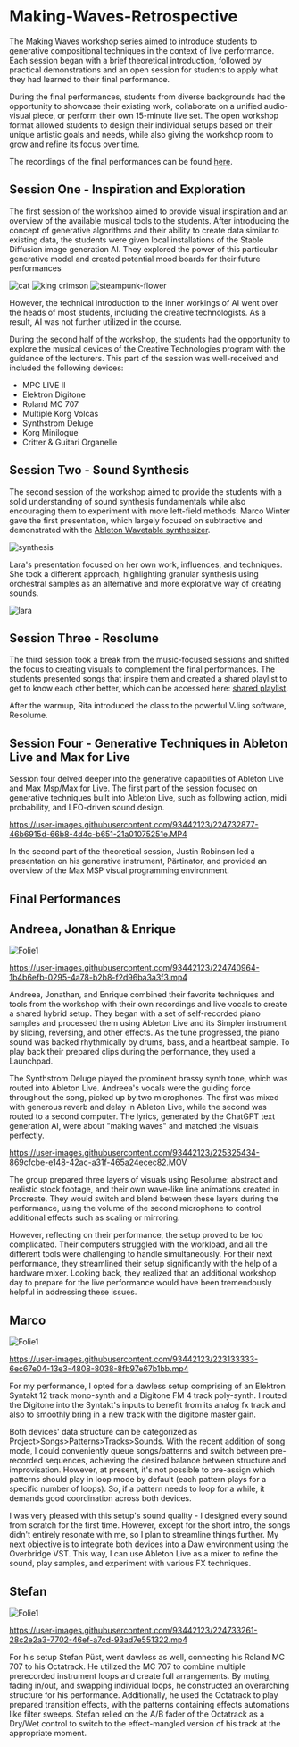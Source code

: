 # Making-Waves-Retrospective

The Making Waves workshop series aimed to introduce students to generative compositional techniques in the context of live performance. Each session began with a brief theoretical introduction, followed by practical demonstrations and an open session for students to apply what they had learned to their final performance.

During the final performances, students from diverse backgrounds had the opportunity to showcase their existing work, collaborate on a unified audio-visual piece, or perform their own 15-minute live set. The open workshop format allowed students to design their individual setups based on their unique artistic goals and needs, while also giving the workshop room to grow and refine its focus over time.

The recordings of the final performances can be found [here](https://github.com/Myxxin/Making-Waves-Retrospective/tree/main/final_recordings).

## Session One - Inspiration and Exploration

The first session of the workshop aimed to provide visual inspiration and an overview of the available musical tools to the students. After introducing the concept of generative algorithms and their ability to create data similar to existing data, the students were given local installations of the Stable Diffusion image generation AI. They explored the power of this particular generative model and created potential mood boards for their future performances

![cat](https://user-images.githubusercontent.com/93442123/224561542-e3ef4463-69a9-483f-ad23-7ce9c8712c5c.png)
![king crimson](https://user-images.githubusercontent.com/93442123/224561546-b6167e73-9c9a-4118-99b0-a79ea5851d74.png)
![steampunk-flower](https://user-images.githubusercontent.com/93442123/224561549-88358dda-2e81-474f-9d20-40931f1ab7c4.png)

However, the technical introduction to the inner workings of AI went over the heads of most students, including the creative technologists. As a result, AI was not further utilized in the course.

During the second half of the workshop, the students had the opportunity to explore the musical devices of the Creative Technologies program with the guidance of the lecturers. This part of the session was well-received and included the following devices:

* MPC LIVE II
* Elektron Digitone
* Roland MC 707
* Multiple Korg Volcas
* Synthstrom Deluge
* Korg Minilogue
* Critter & Guitari Organelle

## Session Two - Sound Synthesis
The second session of the workshop aimed to provide the students with a solid understanding of sound synthesis fundamentals while also encouraging them to experiment with more left-field methods. Marco Winter gave the first presentation, which largely focused on subtractive and demonstrated with the [Ableton Wavetable synthesizer](https://www.ableton.com/de/packs/wavetable/).

![synthesis](https://user-images.githubusercontent.com/93442123/224562024-4d1ccd50-3faa-447f-bcfe-b1d0d39f23c3.jpg)

Lara's presentation focused on her own work, influences, and techniques. She took a different approach, highlighting granular synthesis using orchestral samples as an alternative and more explorative way of creating sounds.

![lara](https://user-images.githubusercontent.com/93442123/224565359-320e0252-161d-4058-bc26-e747a61eb141.JPG)

## Session Three - Resolume
The third session took a break from the music-focused sessions and shifted the focus to creating visuals to complement the final performances. The students presented songs that inspire them and created a shared playlist to get to know each other better, which can be accessed here: [shared playlist](https://open.spotify.com/playlist/7loq1NhkBNZHofEJ2ye6yU?si=9ad230fdd12c4b2c).



After the warmup, Rita introduced the class to the powerful VJing software, Resolume.


## Session Four - Generative Techniques in Ableton Live and Max for Live
Session four delved deeper into the generative capabilities of Ableton Live and Max Msp/Max for Live. The first part of the session focused on generative techniques built into Ableton Live, such as following action, midi probability, and LFO-driven sound design.



https://user-images.githubusercontent.com/93442123/224732877-46b6915d-66b8-4d4c-b651-21a01075251e.MP4



In the second part of the theoretical session, Justin Robinson led a presentation on his generative instrument, Pärtinator, and provided an overview of the Max MSP visual programming environment.

## Final Performances
## Andreea, Jonathan & Enrique

![Folie1](https://user-images.githubusercontent.com/93442123/225284679-77fa05ce-b10b-44f8-9349-a30f9e23ef38.JPG)

https://user-images.githubusercontent.com/93442123/224740964-1b4b6efb-0295-4a78-b2b8-f2d96ba3a3f3.mp4

Andreea, Jonathan, and Enrique combined their favorite techniques and tools from the workshop with their own recordings and live vocals to create a shared hybrid setup. They began with a set of self-recorded piano samples and processed them using Ableton Live and its Simpler instrument by slicing, reversing, and other effects. As the tune progressed, the piano sound was backed rhythmically by drums, bass, and a heartbeat sample. To play back their prepared clips during the performance, they used a Launchpad.

The Synthstrom Deluge played the prominent brassy synth tone, which was routed into Ableton Live. Andreea's vocals were the guiding force throughout the song, picked up by two microphones. The first was mixed with generous reverb and delay in Ableton Live, while the second was routed to a second computer. The lyrics, generated by the ChatGPT text generation AI, were about "making waves" and matched the visuals perfectly.



https://user-images.githubusercontent.com/93442123/225325434-869cfcbe-e148-42ac-a31f-465a24ecec82.MOV



The group prepared three layers of visuals using Resolume: abstract and realistic stock footage, and their own wave-like line animations created in Procreate. They would switch and blend between these layers during the performance, using the volume of the second microphone to control additional effects such as scaling or mirroring.

However, reflecting on their performance, the setup proved to be too complicated. Their computers struggled with the workload, and all the different tools were challenging to handle simultaneously. For their next performance, they streamlined their setup significantly with the help of a hardware mixer. Looking back, they realized that an additional workshop day to prepare for the live performance would have been tremendously helpful in addressing these issues. 

## Marco


![Folie1](https://user-images.githubusercontent.com/93442123/224735932-975650eb-c54f-4ad8-b3ba-7dee26a00295.PNG)


https://user-images.githubusercontent.com/93442123/223133333-6ec67e04-13e3-4808-8038-8fb97e67b1bb.mp4


For my performance, I opted for a dawless setup comprising of an Elektron Syntakt 12 track mono-synth and a Digitone FM 4 track poly-synth. I routed the Digitone into the Syntakt's inputs to benefit from its analog fx track and also to smoothly bring in a new track with the digitone master gain.

Both devices' data structure can be categorized as Project>Songs>Patterns>Tracks>Sounds. With the recent addition of song mode, I could conveniently queue songs/patterns and switch between pre-recorded sequences, achieving the desired balance between structure and improvisation. However, at present, it's not possible to pre-assign which patterns should play in loop mode by default (each pattern plays for a specific number of loops). So, if a pattern needs to loop for a while, it demands good coordination across both devices.

I was very pleased with this setup's sound quality - I designed every sound from scratch for the first time. However, except for the short intro, the songs didn't entirely resonate with me, so I plan to streamline things further. My next objective is to integrate both devices into a Daw environment using the Overbridge VST. This way, I can use Ableton Live as a mixer to refine the sound, play samples, and experiment with various FX techniques.

## Stefan

![Folie1](https://user-images.githubusercontent.com/93442123/224736378-0a3fbd59-9149-4963-9200-3c2ee2709d29.PNG)



https://user-images.githubusercontent.com/93442123/224733261-28c2e2a3-7702-46ef-a7cd-93ad7e551322.mp4


For his setup Stefan Püst, went dawless as well, connecting his Roland MC 707 to his Octatrack. 
He utilized the MC 707 to combine multiple prerecorded instrument loops and create full arrangements. By muting, fading in/out, and swapping individual loops, he constructed an overarching structure for his performance. Additionally, he used the Octatrack to play prepared transition effects, with the patterns containing effects automations like filter sweeps. Stefan relied on the A/B fader of the Octatrack as a Dry/Wet control to switch to the effect-mangled version of his track at the appropriate moment.

